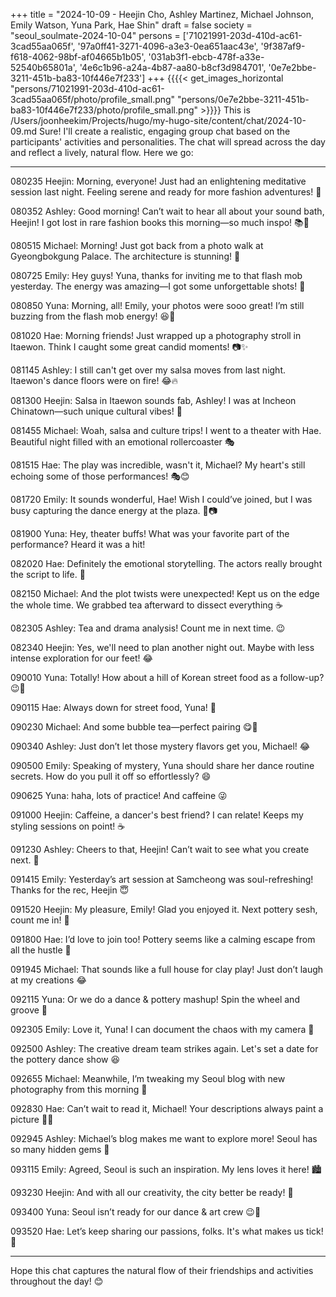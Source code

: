 +++
title = "2024-10-09 - Heejin Cho, Ashley Martinez, Michael Johnson, Emily Watson, Yuna Park, Hae Shin"
draft = false
society = "seoul_soulmate-2024-10-04"
persons = ['71021991-203d-410d-ac61-3cad55aa065f', '97a0ff41-3271-4096-a3e3-0ea651aac43e', '9f387af9-f618-4062-98bf-af04665b1b05', '031ab3f1-ebcb-478f-a33e-52540b65801a', '4e6c1b96-a24a-4b87-aa80-b8cf3d984701', '0e7e2bbe-3211-451b-ba83-10f446e7f233']
+++
{{{{< get_images_horizontal "persons/71021991-203d-410d-ac61-3cad55aa065f/photo/profile_small.png" "persons/0e7e2bbe-3211-451b-ba83-10f446e7f233/photo/profile_small.png" >}}}}
This is /Users/joonheekim/Projects/hugo/my-hugo-site/content/chat/2024-10-09.md
Sure! I'll create a realistic, engaging group chat based on the participants' activities and personalities. The chat will spread across the day and reflect a lively, natural flow. Here we go:

---

080235 Heejin: Morning, everyone! Just had an enlightening meditative session last night. Feeling serene and ready for more fashion adventures! 🌟

080352 Ashley: Good morning! Can’t wait to hear all about your sound bath, Heejin! I got lost in rare fashion books this morning—so much inspo! 📚👗

080515 Michael: Morning! Just got back from a photo walk at Gyeongbokgung Palace. The architecture is stunning! 📸

080725 Emily: Hey guys! Yuna, thanks for inviting me to that flash mob yesterday. The energy was amazing—I got some unforgettable shots! 🎥

080850 Yuna: Morning, all! Emily, your photos were sooo great! I’m still buzzing from the flash mob energy! 😆💃

081020 Hae: Morning friends! Just wrapped up a photography stroll in Itaewon. Think I caught some great candid moments! 📷✨ 

081145 Ashley: I still can't get over my salsa moves from last night. Itaewon's dance floors were on fire! 😂🔥

081300 Heejin: Salsa in Itaewon sounds fab, Ashley! I was at Incheon Chinatown—such unique cultural vibes! 🎎

081455 Michael: Woah, salsa and culture trips! I went to a theater with Hae. Beautiful night filled with an emotional rollercoaster 🎭

081515 Hae: The play was incredible, wasn't it, Michael? My heart's still echoing some of those performances! 🎭😊

081720 Emily: It sounds wonderful, Hae! Wish I could’ve joined, but I was busy capturing the dance energy at the plaza. 🕺📷

081900 Yuna: Hey, theater buffs! What was your favorite part of the performance? Heard it was a hit!

082020 Hae: Definitely the emotional storytelling. The actors really brought the script to life. 🥺

082150 Michael: And the plot twists were unexpected! Kept us on the edge the whole time. We grabbed tea afterward to dissect everything ☕️

082305 Ashley: Tea and drama analysis! Count me in next time. 😉

082340 Heejin: Yes, we'll need to plan another night out. Maybe with less intense exploration for our feet! 😂

090010 Yuna: Totally! How about a hill of Korean street food as a follow-up? 😉🍜

090115 Hae: Always down for street food, Yuna! 🌯

090230 Michael: And some bubble tea—perfect pairing 😋🧋

090340 Ashley: Just don’t let those mystery flavors get you, Michael! 😂

090500 Emily: Speaking of mystery, Yuna should share her dance routine secrets. How do you pull it off so effortlessly? 😄

090625 Yuna: haha, lots of practice! And caffeine 😜

091000 Heejin: Caffeine, a dancer's best friend? I can relate! Keeps my styling sessions on point! ☕

091230 Ashley: Cheers to that, Heejin! Can’t wait to see what you create next. 🌟

091415 Emily: Yesterday’s art session at Samcheong was soul-refreshing! Thanks for the rec, Heejin 😇

091520 Heejin: My pleasure, Emily! Glad you enjoyed it. Next pottery sesh, count me in! 🎨

091800 Hae: I’d love to join too! Pottery seems like a calming escape from all the hustle 💚

091945 Michael: That sounds like a full house for clay play! Just don’t laugh at my creations 😂

092115 Yuna: Or we do a dance & pottery mashup! Spin the wheel and groove 🎉

092305 Emily: Love it, Yuna! I can document the chaos with my camera 📸

092500 Ashley: The creative dream team strikes again. Let's set a date for the pottery dance show 😆

092655 Michael: Meanwhile, I’m tweaking my Seoul blog with new photography from this morning 🌆

092830 Hae: Can’t wait to read it, Michael! Your descriptions always paint a picture 📖✨

092945 Ashley: Michael’s blog makes me want to explore more! Seoul has so many hidden gems 🌇

093115 Emily: Agreed, Seoul is such an inspiration. My lens loves it here! 🏙️

093230 Heejin: And with all our creativity, the city better be ready! 💫

093400 Yuna: Seoul isn’t ready for our dance & art crew 😉💃

093520 Hae: Let’s keep sharing our passions, folks. It's what makes us tick! 🧡

---

Hope this chat captures the natural flow of their friendships and activities throughout the day! 😊

